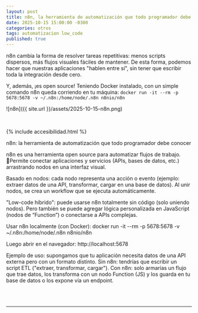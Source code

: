 ```yaml
---
layout: post
title: n8n, la herramienta de automatización que todo programador debe conocer
date: 2025-10-15 15:00:00 -0300
categories: otros
tags: automatizacion low_code
published: true
---
```


n8n cambia la forma de resolver tareas repetitivas: menos scripts dispersos, más flujos visuales fáciles de mantener. De esta forma, podemos hacer que nuestras aplicaciones "hablen entre sí", sin tener que escribir toda la integración desde cero.

Y, además, ¡es open source! Teniendo Docker instalado, con un simple comando n8n queda corriendo en tu máquina: `docker run -it --rm -p 5678:5678 -v ~/.n8n:/home/node/.n8n n8nio/n8n`

![n8n]({{ site.url }}/assets/2025-10-15-n8n.png)


&nbsp;

{% include accesibilidad.html %}

n8n: la herramienta de automatización que todo programador debe conocer

n8n es una herramienta open source para automatizar flujos de trabajo. Permite conectar aplicaciones y servicios (APIs, bases de datos, etc.) arrastrando nodos en una interfaz visual.

Basado en nodos: cada nodo representa una acción o evento (ejemplo: extraer datos de una API, transformar, cargar en una base de datos). Al unir nodos, se crea un workflow que se ejecuta automáticamente.

"Low-code híbrido": puede usarse n8n totalmente sin código (solo uniendo nodos). Pero también se puede agregar lógica personalizada en JavaScript (nodos de “Function”) o conectarse a APIs complejas.

Usar n8n localmente (con Docker): docker run -it --rm -p 5678:5678 -v ~/.n8n:/home/node/.n8n n8nio/n8n

Luego abrir en el navegador: http://localhost:5678

Ejemplo de uso: supongamos que tu aplicación necesita datos de una API externa pero con un formato distinto. Sin n8n: tendrías que escribir un script ETL ("extraer, transformar, cargar"). Con n8n: solo armarías un flujo que trae datos, los transforma con un nodo Function (JS) y los guarda en tu base de datos o los expone vía un endpoint.

</div></details>
<br />&nbsp;
<hr />
